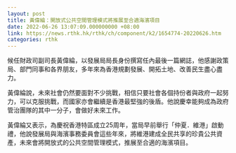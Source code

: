 ```yaml
---
layout: post
title: 黃偉綸：開放式公共空間管理模式將推展至合適海濱項目
date: 2022-06-26 13:07:09.000000000 +08:00
link: https://news.rthk.hk/rthk/ch/component/k2/1654774-20220626.htm
categories: rthk
---
```


候任財政司副司長黃偉綸，以發展局局長身份撰寫任內最後一篇網誌，他感謝政策局、部門同事和各界朋友，多年來為香港規劃發展、開拓土地、改善民生盡心盡力。

黃偉綸說，未來社會仍然要面對不少挑戰，相信只要社會各個持份者與政府一起努力，可以克服挑戰，而國家亦會繼續是香港最堅強的後盾。他說慶幸能夠成為政府管治團隊的其中一分子，會做好未來工作。

黃偉綸又表示，為慶祝香港特區成立25周年，當局早前舉行「仲夏．維港」啟動禮，他說發展局與海濱事務委員會這些年來，將維港建成全民共享的珍貴公共資產，未來會將開放式的公共空間管理模式，推展至合適的海濱項目。
